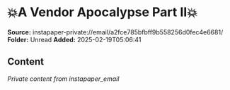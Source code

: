 # 💥A Vendor Apocalypse Part II💥

**Source:** instapaper-private://email/a2fce785bfbff9b558256d0fec4e6681/
**Folder:** Unread
**Added:** 2025-02-19T05:06:41




## Content
*Private content from instapaper_email*

